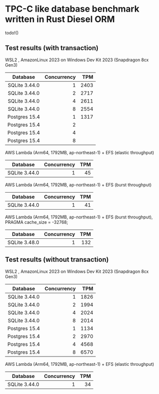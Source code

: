 # TPC-C like database benchmark written in Rust Diesel ORM

todo!()

## Test results (with transaction)

WSL2 , AmazonLinux 2023 on Windows Dev Kit 2023 (Snapdragon 8cx Gen3)

| Database      | Concurrency |  TPM  |
|:-------------:| -----------:| -----:|
| SQLite 3.44.0 |           1 |  2403 |
| SQLite 3.44.0 |           2 |  2717 |
| SQLite 3.44.0 |           4 |  2611 |
| SQLite 3.44.0 |           8 |  2554 |
| Postgres 15.4 |           1 |  1317 |
| Postgres 15.4 |           2 |   |
| Postgres 15.4 |           4 |   |
| Postgres 15.4 |           8 |   |


AWS Lambda (Arm64, 1792MB, ap-northeast-1) + EFS (elastic throughput)

| Database      | Concurrency |  TPM  |
|:-------------:| -----------:| -----:|
| SQLite 3.44.0 |           1 |    45 |

AWS Lambda (Arm64, 1792MB, ap-northeast-1) + EFS (burst throughput)

| Database      | Concurrency |  TPM  |
|:-------------:| -----------:| -----:|
| SQLite 3.44.0 |           1 |    41 |

AWS Lambda (Arm64, 1792MB, ap-northeast-1) + EFS (burst throughput), PRAGMA cache_size = -32768;

| Database      | Concurrency |  TPM  |
|:-------------:| -----------:| -----:|
| SQLite 3.48.0 |           1 |   132 |


## Test results (without transaction)

WSL2 , AmazonLinux 2023 on Windows Dev Kit 2023 (Snapdragon 8cx Gen3)

| Database      | Concurrency |  TPM  |
|:-------------:| -----------:| -----:|
| SQLite 3.44.0 |           1 |  1826 |
| SQLite 3.44.0 |           2 |  1994 |
| SQLite 3.44.0 |           4 |  2024 |
| SQLite 3.44.0 |           8 |  2014 |
| Postgres 15.4 |           1 |  1134 |
| Postgres 15.4 |           2 |  2970 |
| Postgres 15.4 |           4 |  4568 |
| Postgres 15.4 |           8 |  6570 |


AWS Lambda (Arm64, 1792MB, ap-northeast-1) + EFS (elastic throughput)

| Database      | Concurrency |  TPM  |
|:-------------:| -----------:| -----:|
| SQLite 3.44.0 |           1 |    34 |

